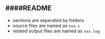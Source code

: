 ####README
---------------
* sections are seperated by folders
* source files are named as `xxx.c`
* related output files are named as `xxx.log`

